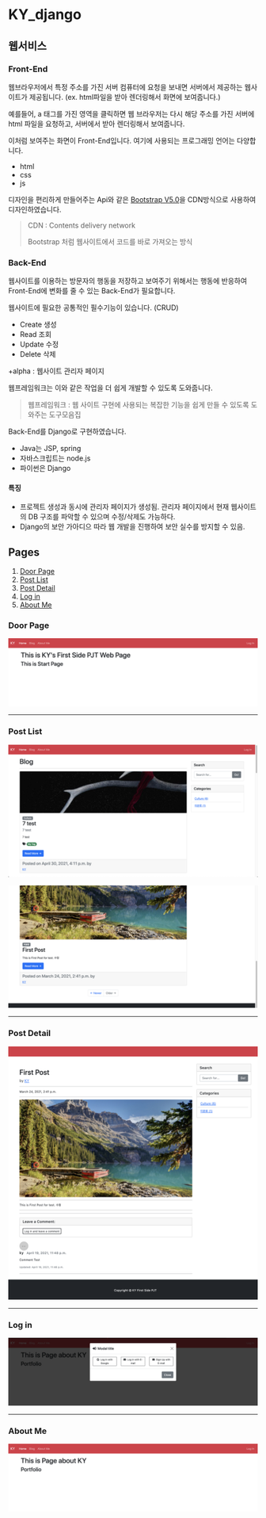# KY_django

## 웹서비스

### Front-End

웹브라우저에서 특정 주소를 가진 서버 컴퓨터에 요청을 보내면 서버에서 제공하는 웹사이트가 제공됩니다. (ex. html파일을 받아 렌더링해서 화면에 보여줍니다.)

예를들어, a 태그를 가진 영역을 클릭하면 웹 브라우저는 다시 해당 주소를 가진 서버에 html 파일을 요청하고, 서버에서 받아 렌더링해서 보여줍니다.

이처럼 보여주는 화면이 Front-End입니다. 여기에 사용되는 프로그래밍 언어는 다양합니다.

- html
- css
- js

디자인을 편리하게 만들어주는 Api와 같은 [Bootstrap V5.0](https://getbootstrap.com/docs/5.0/getting-started/introduction/)을 CDN방식으로 사용하여 디자인하였습니다.

> CDN : Contents delivery network
> 
> Bootstrap 처럼 웹사이트에서 코드를 바로 가져오는 방식

### Back-End

웹사이트를 이용하는 방문자의 행동을 저장하고 보여주기 위해서는 행동에 반응하여 Front-End에 변화를 줄 수 있는 Back-End가 필요합니다.

웹사이트에 필요한 공통적인 필수기능이 있습니다. (CRUD)
- Create 생성
- Read 조회
- Update 수정
- Delete 삭제

+alpha : 웹사이트 관리자 페이지

웹프레임워크는 이와 같은 작업을 더 쉽게 개발할 수 있도록 도와줍니다.
> 웹프레임워크 : 웹 사이트 구현에 사용되는 복잡한 기능을 쉽게 만들 수 있도록 도와주는 도구모음집

Back-End를 Django로 구현하였습니다.

- Java는 JSP, spring
- 자바스크립트는 node.js
- 파이썬은 Django

#### 특징

- 프로젝트 생성과 동시에 관리자 페이지가 생성됨. 관리자 페이지에서 현재 웹사이트의 DB 구조를 파악할 수 있으며 수정/삭제도 가능하다.
- Django의 보안 가아디으 따라 웹 개발을 진행하여 보안 실수를 방지할 수 있음.



## Pages 

1. [Door Page](#Door-Page)
2. [Post List](#Post-List)
3. [Post Detail](#Post-Detail)
4. [Log in](#Log-in)
5. [About Me](#About-Me)

### Door Page

![Door Page](start.png)

---

### Post List

![Post List](post_list.png)

![post_list_footer](post_list_footer.png)

---

### Post Detail

![post_detail](post_detail.png)

---

### Log in

![Log in](login.png)

---

### About Me

![About Me](aboutme.png)

